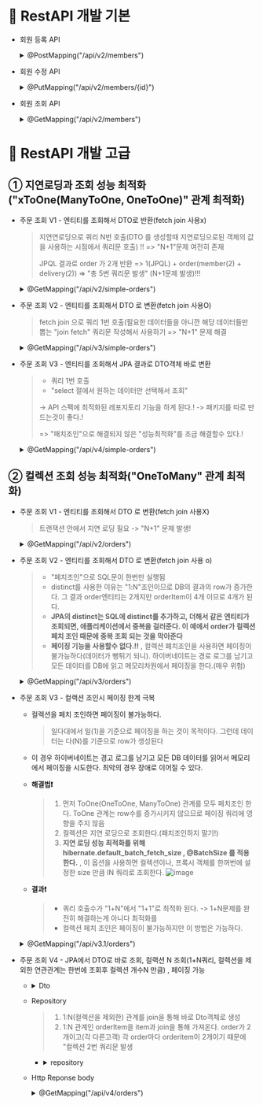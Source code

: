 🔎 RestAPI 개발 기본
==========================
* 회원 등록 API
    <details>
    <summary>@PostMapping("/api/v2/members")</summary>

    ![image](https://user-images.githubusercontent.com/96917871/180197438-79daef42-bd34-4aa4-99cd-b217430a904d.png)
    </details>

* 회원 수정 API
    <details>
    <summary>@PutMapping("/api/v2/members/{id}")</summary>

    ![image](https://user-images.githubusercontent.com/96917871/180197737-b1fdab09-b30d-42b7-a80b-c6ac13be72f3.png)
    </details>

* 회원 조회 API
    <details>
    <summary>@GetMapping("/api/v2/members")</summary>

    ![image](https://user-images.githubusercontent.com/96917871/180197913-f2e1b4df-f513-4ca3-ab46-96333fcde8df.png)
    </details>
    
    
🔎 RestAPI 개발 고급
====================================================================
① 지연로딩과 조회 성능 최적화("xToOne(ManyToOne, OneToOne)" 관계 최적화)
-----------------------------------------------------------------------------

* 주문 조회 V1 - 엔티티를 조회해서 DTO로 반환(fetch join 사용x)
  > 지연연로딩으로 쿼리 N번 호출(DTO 를 생성할때 지연로딩으로된 객체의 값을 사용하는 시점에서 쿼리문 호출) !! => "N+1"문제 여전히 존재
  > 
  > JPQL 결과로 order 가 2개 반환 => 1(JPQL) + order(member(2) + delivery(2)) => "총 5번 쿼리문 발생" (N+1문제 발생)!!!
   <details>
    <summary> @GetMapping("/api/v2/simple-orders")</summary>

    ![image](https://user-images.githubusercontent.com/96917871/180198940-9a30f4eb-3d08-42d4-91cb-f3a3051d8848.png)
    </details>
    
* 주문 조회 V2 - 엔티티를 조회해서 DTO 로 변환(fetch join 사용O)
  > fetch join 으로 쿼리 1번 호출(필요한 데이터들을 아니깐 해당 데이터들만 뽑는 "join fetch" 쿼리문 작성해서 사용하기 => "N+1" 문제 해결
   <details>
    <summary> @GetMapping("/api/v3/simple-orders")</summary>
    
    ```
     public List<Order> findAllWithMemberDelivery() {
        String sql = "select o from Order o join fetch o.member m join fetch o.delivery d";
        List<Order> result = em.createQuery(sql, Order.class)
                .getResultList();
        return result;
    }
    ```
    
    ![image](https://user-images.githubusercontent.com/96917871/180200730-a8d109f4-cad0-4e9c-b3b0-c143489ebeb8.png)
    </details>
    
* 주문 조회 V3 - 엔티티를 조회해서 JPA 결과로 DTO객체 바로 변환
  > * 쿼리 1번 호출
  > * "select 절에서 원하는 데이터만 선택해서 조회"
  > 
  > -> API 스펙에 최적화된 레포지토리 기능을 하게 된다.! -> 패키지를 따로 만드는것이 좋다.!
  > 
  > => "패치조인"으로 해결되지 않은 "성능최적화"를 조금 해결할수 있다.!
   <details>
    <summary> @GetMapping("/api/v4/simple-orders")</summary>
    
    ```
    public List<OrderSimpleQueryDto> findOrderDtos() {
        String sql = "select new jpabook.jpashop.repository.order.simpleQuery.OrderSimpleQueryDto(o.id, m.name, o.orderDate, o.status, d.address)" +
                " from Order o join o.member m join o.delivery d";

        return em.createQuery(sql, OrderSimpleQueryDto.class)
                .getResultList();
    }
    ```
    
    ![image](https://user-images.githubusercontent.com/96917871/180200839-dba36eb7-b353-4e8c-913e-ffe4c0eb8bed.png)
    </details>

② 컬렉션 조회 성능 최적화("OneToMany" 관계 최적화)
-----------------------------------------------------------------------------
* 주문 조회 V1 - 엔티티를 조회해서 DTO 로 변환(fetch join 사용X)
  > 트랜잭션 안에서 지연 로딩 필요 -> "N+1" 문제 발생!
   <details>
    <summary>@GetMapping("/api/v2/orders")</summary>
    
    ```
    {
    "orders": [
        {
            "orderId": 1,
            "name": "useA",
            "orderDate": "2022-07-21T19:53:13.231747",
            "orderStatus": "ORDER",
            "address": {
                "city": "서울",
                "street": "1",
                "zipcode": "111"
            },
            "orderItems": [
                {
                    "itemName": "JPA1 BOOK",
                    "orderPrice": 10000,
                    "count": 1
                },
                {
                    "itemName": "JPA2 BOOK",
                    "orderPrice": 20000,
                    "count": 2
                }
            ]
        },
        {
            "orderId": 2,
            "name": "userB",
            "orderDate": "2022-07-21T19:53:13.309542",
            "orderStatus": "ORDER",
            "address": {
                "city": "진주",
                "street": "2",
                "zipcode": "2222"
            },
            "orderItems": [
                {
                    "itemName": "SPRING1 BOOK",
                    "orderPrice": 20000,
                    "count": 3
                },
                {
                    "itemName": "SPRING2 BOOK",
                    "orderPrice": 40000,
                    "count": 4
                }
            ]
        }
      ],
      "count": 2
    }
    ```
    </details>
    
* 주문 조회 V2 - 엔티티를 조회해서 DTO 로 변환(fetch join 사용 o)
  > * "페치조인"으로 SQL문이 한번만 실행됨
  > * distinct를 사용한 이유는 "1:N"조인이므로 DB의 결과의 row가 증가한다. 그 결과 order엔티티는 2개지만 orderItem이 4개 이므로 4개가 된다.
  > * **JPA의 distinct는 SQL에 distinct를 추가하고, 더해서 같은 엔티티가 조회되면, 애플리케이션에서 중복을 걸러준다. 이 예에서 order가 컬렉션 페치 조인 때문에 중복 조회 되는 것을 막아준다**
  > * **페이징 기능을 사용할수 없다.!!** , 컬렉션 폐치조인을 사용하면 페이징이 불가능하다(데이터가 뻥튀기 되니). 하이버네이트는 경로 로그를 남기고 모든 데이터를 DB에 읽고 메모리차원에서 페이징을 한다.(매우 위험)
  
   <details>
    <summary>@GetMapping("/api/v3/orders")</summary>
    
    ```
    public List<Order> findAllWithItem() {
        /**
         * distinct 기능
         * 1. 쿼리문에 직접 넣어준다. -> DB에 입장에서는 모든 데이터가 같아야 중복을 없애주는데 해당 경우에는 order의 필드가 같고 orderItem이 다르니깐 중복제거가 안된다.
         * 2. JPA가 쿼리의 결과로 "Order"의 객체에서 같은 id(Order의 id)가 같은건 날려준다. -> 중복 제거가 된다.!!
         */
        String sql = "select distinct o from Order o join fetch o.member m join fetch o.delivery d join fetch o.orderItems oi join fetch oi.item i";
        return em.createQuery(sql, Order.class)
                .getResultList();
    }
    ```
    
   ```
   {
    "orders": [
        {
            "orderId": 1,
            "name": "useA",
            "orderDate": "2022-07-21T19:53:13.231747",
            "orderStatus": "ORDER",
            "address": {
                "city": "서울",
                "street": "1",
                "zipcode": "111"
            },
            "orderItems": [
                {
                    "itemName": "JPA1 BOOK",
                    "orderPrice": 10000,
                    "count": 1
                },
                {
                    "itemName": "JPA2 BOOK",
                    "orderPrice": 20000,
                    "count": 2
                }
            ]
        },
        {
            "orderId": 2,
            "name": "userB",
            "orderDate": "2022-07-21T19:53:13.309542",
            "orderStatus": "ORDER",
            "address": {
                "city": "진주",
                "street": "2",
                "zipcode": "2222"
            },
            "orderItems": [
                {
                    "itemName": "SPRING1 BOOK",
                    "orderPrice": 20000,
                    "count": 3
                },
                {
                    "itemName": "SPRING2 BOOK",
                    "orderPrice": 40000,
                    "count": 4
                }
            ]
        }
      ],
     "count": 2
   }
   
   ```
    </details>


* 주문 조회 V3 - 컬랙션 조인시 페이징 한계 극복
  * 컬렉션을 페치 조인하면 페이징이 불가능하다.
    > 일다대에서 일(1)을 기준으로 페이징을 하는 것이 목적이다. 그런데 데이터는 다(N)를 기준으로 row가 생성된다
  * 이 경우 하이버네이트는 경고 로그를 남기고 모든 DB 데이터를 읽어서 메모리에서 페이징을 시도한다. 최악의 경우 장애로 이어질 수 있다.
  * **해결법❗**
    > 1. 먼저 ToOne(OneToOne, ManyToOne) 관계를 모두 페치조인 한다. ToOne 관계는 row수를 증가시키지 않으므로 페이징 쿼리에 영향을 주지 않음
    > 2. 컬렉션은 지연 로딩으로 조회한다.(패치조인하지 말기!)
    > 3. **지연 로딩 성능 최적화를 위해 hibernate.default_batch_fetch_size , @BatchSize 를 적용한다.** , 이 옵션을 사용하면 컬렉션이나, 프록시 객체를 한꺼번에 설정한 size 만큼 IN 쿼리로 조회한다.
    > ![image](https://user-images.githubusercontent.com/96917871/180218800-64395b0f-1714-45be-be5a-a4a4f2d9aac5.png)
  
   * **결과❗**
     > * 쿼리 호출수가 "1+N"에서 "1+1"로 최적화 된다. -> 1+N문제를 완전히 해결하는게 아니다 최적화를 
     > * 컬렉션 페치 조인은 페이징이 불가능하지만 이 방법은 가능하다.
       
   <details>
    <summary>@GetMapping("/api/v3.1/orders")</summary>
    
    ```
    public List<Order> findAllWithMemberDelivery(int offset, int limit) { //페이징!!!
        String sql = "select o from Order o join fetch o.member m join fetch o.delivery d";
        List<Order> result = em.createQuery(sql, Order.class)
                .setFirstResult(offset)
                .setMaxResults(limit)
                .getResultList();
        return result;
    }
    ```
    
    ```
    {
    "orders": [
        {
            "orderId": 1,
            "name": "useA",
            "orderDate": "2022-07-21T19:53:13.231747",
            "orderStatus": "ORDER",
            "address": {
                "city": "서울",
                "street": "1",
                "zipcode": "111"
            },
            "orderItems": [
                {
                    "itemName": "JPA1 BOOK",
                    "orderPrice": 10000,
                    "count": 1
                },
                {
                    "itemName": "JPA2 BOOK",
                    "orderPrice": 20000,
                    "count": 2
                }
            ]
        },
        {
            "orderId": 2,
            "name": "userB",
            "orderDate": "2022-07-21T19:53:13.309542",
            "orderStatus": "ORDER",
            "address": {
                "city": "진주",
                "street": "2",
                "zipcode": "2222"
            },
            "orderItems": [
                {
                    "itemName": "SPRING1 BOOK",
                    "orderPrice": 20000,
                    "count": 3
                },
                {
                    "itemName": "SPRING2 BOOK",
                    "orderPrice": 40000,
                    "count": 4
                }
            ]
        }
      ],
      "count": 2
    }
    ```
    </details>


* 주문 조회 V4 - JPA에서 DTO로 바로 조회, 컬랙션 N 조회(1+N쿼리, 컬렉션을 제외한 연관관계는 한번에 조회후 컬렉션 개수N 만큼) , 페이징 가능
  * <details>
    <summary>Dto</summary>
       
    ```
    public class OrderItemQueryDto {

        @JsonIgnore
        private Long id; //V5에서 직접 map 매핑할때 사용

        private String itemName;
        private int orderPrice;
        private int count;

        public OrderItemQueryDto(Long id, String itemName, int orderPrice, int count) {
         this.id = id;
         this.itemName = itemName;
         this.orderPrice = orderPrice;
         this.count = count;
        }
    } 
    ```
    ```
    public class OrderQueryDto {

        private Long orderId;
        private String name; //주문 고객 이름
        private LocalDateTime orderDate; //주문 시간
        private OrderStatus orderStatus;
        private Address address;
         private List<OrderItemQueryDto> orderItems;

        public OrderQueryDto(Long orderId, String name, LocalDateTime orderDate, OrderStatus orderStatus, Address address) {
        this.orderId = orderId;
        this.name = name;
        this.orderDate = orderDate;
        this.orderStatus = orderStatus;
        this.address = address;
         }
    } 
    ```
    </details>
       
   * Repository
     > 1. 1:N(컬렉션을 제외한) 관계를 join을 통해 바로 Dto객체로 생성
     > 2. 1:N 관계인 orderItem을 item과 join을 통해 가져온다.
     > order가 2개이고(각 다른고객) 각 order마다 orderitem이 2개이기 때문에 "컬렉션 2번 쿼리문 발생
     *  <details>
        <summary>repository</summary>
       
        ```
        /**
        * 컬렉션은 별도로 조회
        * Query: 루트 1번, 컬렉션 N 번 쿼리문이 실행된다.!!
        * <단건 조회에서 많이 사용하는 방식></단건>
        */
        public List<OrderQueryDto> findOrderQueryDtos() {
            List<OrderQueryDto> result = findOrders();
            result.stream()
                    .forEach(o -> {
                        List<OrderItemQueryDto> orderItem = findOrderItem(o.getOrderId()); // 루프를 도며 "orderItem"은 여러개니깐 직접 넣어준다.
                        o.setOrderItems(orderItem);
                    } );
            return result;
        }
        /**
        * 1:N 관계인 orderItems 조회
        */
        private List<OrderItemQueryDto> findOrderItem(Long orderId) {
            String sql = "select new jpabook.jpashop.repository.order.query.OrderItemQueryDto(oi.order.id,i.name, oi.orderPrice, oi.count)" +
                    " from OrderItem oi " +
                    " join oi.item i" +
                    " where oi.order.id = :orderId";

          return em.createQuery(sql, OrderItemQueryDto.class)
                  .setParameter("orderId", orderId)
                  .getResultList();
        }
    
        /**
         * 1:N 관계(컬렉션)를 제외한 나머지를 한번에 조회
        */
        public List<OrderQueryDto> findOrders() { //1:N 관계인 "OrderItem" 리스트이므로 바로 생성자(OrderQueryDto)에 넣을수 없다.
             String sql = "select new jpabook.jpashop.repository.order.query.OrderQueryDto(o.id,m.name,o.orderDate,o.status,d.address)" +
                " from Order o join o.member m join o.delivery d";

             return em.createQuery(sql, OrderQueryDto.class)
                .getResultList();
             }
        ```
        </details>
       
    * Http Reponse body
      
      <details>
      <summary>@GetMapping("/api/v4/orders")</summary>
          
      ```
      {
        "orders": [
            {
            "orderId": 1,
            "name": "useA",
            "orderDate": "2022-07-21T19:53:13.231747",
            "orderStatus": "ORDER",
            "address": {
                "city": "서울",
                "street": "1",
                "zipcode": "111"
            },
            "orderItems": [
                {
                    "itemName": "JPA1 BOOK",
                    "orderPrice": 10000,
                    "count": 1
                },
                {
                    "itemName": "JPA2 BOOK",
                    "orderPrice": 20000,
                    "count": 2
                }
            ]
          },
         {
            "orderId": 2,
            "name": "userB",
            "orderDate": "2022-07-21T19:53:13.309542",
            "orderStatus": "ORDER",
            "address": {
                "city": "진주",
                "street": "2",
                "zipcode": "2222"
            },
            "orderItems": [
                {
                    "itemName": "SPRING1 BOOK",
                    "orderPrice": 20000,
                    "count": 3
                },
                {
                    "itemName": "SPRING2 BOOK",
                    "orderPrice": 40000,
                    "count": 4
                }
            ]
         }
         ],
         "count": 2
         }
      ```
      </details>
       

       
       
